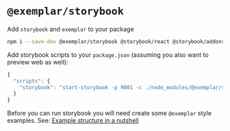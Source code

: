 # `@exemplar/storybook`

Add `storybook` and `exemplar` to your package

```bash
npm i --save-dev @exemplar/storybook @storybook/react @storybook/addons
```

Add storybook scripts to your `package.json` (assuming you also want to
preview web as well):

``` js
{
  "scripts": {
    "storybook": "start-storybook -p 9001 -c ./node_modules/@exemplar/storybook"
  }
}
```

Before you can run storybook you will need create some `@exemplar` style
examples. See: [Example structure in a nutshell]

[Example structure in a nutshell]: ./README.md#example-structure-in-a-nutshell.
